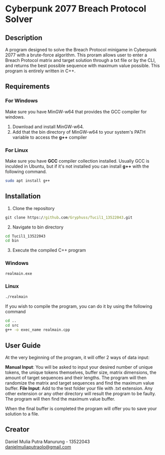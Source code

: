# Cyberpunk 2077 Breach Protocol Solver

## Description

A program designed to solve the Breach Protocol minigame in Cyberpunk 2077 with a brute-force algorithm. This proram allows user to enter a Breach Protocol matrix and target solution through a txt file or by the CLI, and returns the best possible sequence with maximum value possible. This program is entirely written in C++.

## Requirements

### For Windows

Make sure you have MinGW-w64 that provides the GCC compiler for windows.

1. Download and install MinGW-w64.
2. Add that the bin directory of MinGW-w64 to your system's PATH variable to access the **g++** compiler

### For Linux

Make sure you have **GCC** compiler collection installed. Usually GCC is inculded in Ubuntu, but if it's not installed you can install **g++** with the following command.

```bash
sudo apt install g++
```

## Installation

1. Clone the repository

```cmd
git clone https://github.com/Gryphuss/Tucil1_13522043.git
```

2. Navigate to bin directory

```cmd
cd Tucil1_13522043
cd bin
```

3. Execute the compiled C++ program

### Windows

```cmd
realmain.exe
```

### Linux

```cmd
./realmain
```

If you wish to compile the program, you can do it by using the following command

```cmd
cd ..
cd src
g++ -o exec_name realmain.cpp
```

## User Guide

At the very beginning of the program, it will offer 2 ways of data input:

**Manual Input**: You will be asked to input your desired number of unique tokens, the unique tokens themselves, buffer size, matrix dimensions, the amount of target sequences and their lengths. The program will then randomize the matrix and target sequences and find the maximum value buffer.
**File Input**: Add to the test folder your file with .txt extension. Any other extension or any other directory will result the program to be faulty. The program will then find the maximum value buffer.

When the final buffer is completed the program will offer you to save your solution to a file.

## Creator

Daniel Mulia Putra Manurung - 13522043  
danielmuliaputraolo@gmail.com
